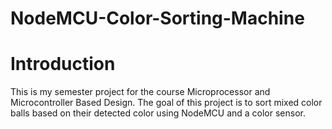 # NodeMCU-Color-Sorting-Machine
# Introduction
This is my semester project for the course Microprocessor and Microcontroller Based Design. The goal of this project is to sort mixed color balls based on their detected color using NodeMCU and a color sensor.
